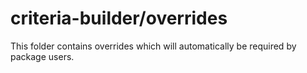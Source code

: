 # criteria-builder/overrides

This folder contains overrides which will automatically be required by package users.
